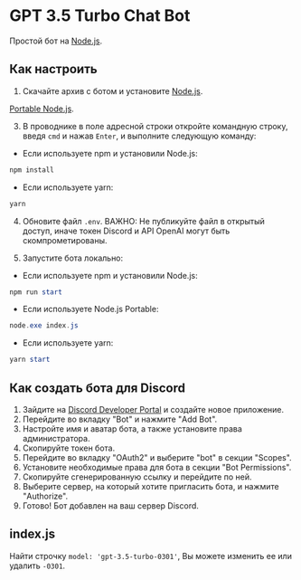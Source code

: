 # GPT 3.5 Turbo Chat Bot

Простой бот на [Node.js](https://nodejs.org/en/download).

## Как настроить

1. Скачайте архив с ботом и установите [Node.js](https://nodejs.org/en/download).

[Portable Node.js](https://nodejs.org/dist/v18.16.0/node-v18.16.0-win-x64.zip).

3. В проводнике в поле адресной строки откройте командную строку, введя `cmd` и нажав `Enter`, и выполните следующую команду:

- Если используете npm и установили Node.js:
```powershell
npm install
```

- Если используете yarn:
```powershell
yarn
```

4. Обновите файл `.env`. ВАЖНО: Не публикуйте файл в открытый доступ, иначе токен Discord и API OpenAI могут быть скомпрометированы.

5. Запустите бота локально:

- Если используете npm и установили Node.js:
```powershell
npm run start
```

- Если используете Node.js Portable:
```powershell
node.exe index.js
```

- Если используете yarn:
```powershell
yarn start
```

## Как создать бота для Discord

1. Зайдите на [Discord Developer Portal](https://discord.com/developers/applications) и создайте новое приложение.
2. Перейдите во вкладку "Bot" и нажмите "Add Bot".
3. Настройте имя и аватар бота, а также установите права администратора.
4. Скопируйте токен бота.
6. Перейдите во вкладку "OAuth2" и выберите "bot" в секции "Scopes".
7. Установите необходимые права для бота в секции "Bot Permissions".
8. Скопируйте сгенерированную ссылку и перейдите по ней.
9. Выберите сервер, на который хотите пригласить бота, и нажмите "Authorize".
10. Готово! Бот добавлен на ваш сервер Discord.

## index.js

Найти строчку `model: 'gpt-3.5-turbo-0301'`,
Вы можете изменить ее или удалить `-0301`.
